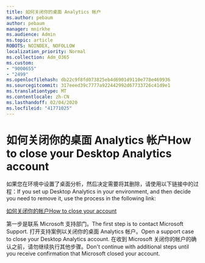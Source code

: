 ```yaml
---
title: 如何关闭你的桌面 Analytics 帐户
ms.author: pebaum
author: pebaum
manager: mnirkhe
ms.audience: Admin
ms.topic: article
ROBOTS: NOINDEX, NOFOLLOW
localization_priority: Normal
ms.collection: Adm_O365
ms.custom:
- "9000655"
- "2499"
ms.openlocfilehash: db22c9f8fd073825eb4d6901d9110e778e469936
ms.sourcegitcommit: 317eeed39c7777a922442992d67733726c41d9e1
ms.translationtype: MT
ms.contentlocale: zh-CN
ms.lasthandoff: 02/04/2020
ms.locfileid: "41771025"
---
```

# <a name="how-to-close-your-desktop-analytics-account"></a><span data-ttu-id="c471d-102">如何关闭你的桌面 Analytics 帐户</span><span class="sxs-lookup"><span data-stu-id="c471d-102">How to close your Desktop Analytics account</span></span>

<span data-ttu-id="c471d-103">如果您在环境中设置了桌面分析，然后决定需要将其删除，请使用以下链接中的过程：</span><span class="sxs-lookup"><span data-stu-id="c471d-103">If you set up Desktop Analytics in your environment, and then decide you need to remove it, use the process in the following link:</span></span>

[<span data-ttu-id="c471d-104">如何关闭你的帐户</span><span class="sxs-lookup"><span data-stu-id="c471d-104">How to close your account</span></span>](https://docs.microsoft.com/configmgr/desktop-analytics/account-close)

<span data-ttu-id="c471d-105">第一步是联系 Microsoft 支持部门。</span><span class="sxs-lookup"><span data-stu-id="c471d-105">The first step is to contact Microsoft Support.</span></span> <span data-ttu-id="c471d-106">打开支持案例以关闭你的桌面 Analytics 帐户。</span><span class="sxs-lookup"><span data-stu-id="c471d-106">Open a support case to close your Desktop Analytics account.</span></span> <span data-ttu-id="c471d-107">在收到 Microsoft 关闭你的帐户的确认之前，请勿继续执行其他步骤。</span><span class="sxs-lookup"><span data-stu-id="c471d-107">Don't continue with additional steps until you receive confirmation that Microsoft closed your account.</span></span>